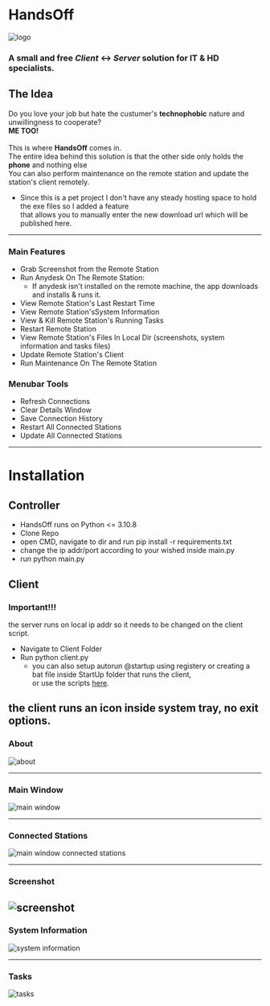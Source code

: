 # HandsOff #
![logo](https://github.com/GShwartz/HandsOff/raw/main/Images/HandsOff_resized.png) <br />
### A small and free <i>Client</i> <-> <i>Server</i> solution for IT & HD specialists.  <br />

## The Idea ##
Do you love your job but hate the custumer's <b>technophobic</b> nature and unwillingness to cooperate? <br />
<b>ME TOO!</b> <br /><br />
This is where <b>HandsOff</b> comes in. <br />
The entire idea behind this solution is that the other side only holds the <b>phone</b> and nothing else<br />
You can also perform maintenance on the remote station and update the station's client remotely.
* Since this is a pet project I don't have any steady hosting space to hold the exe files so I added a feature <br />
  that allows you to manually enter the new download url which will be published here. <br />

---

### Main Features ###
- Grab Screenshot from the Remote Station
- Run Anydesk On The Remote Station: <br />
  * If anydesk isn't installed on the remote machine, the app downloads and installs & runs it. <br />
- View Remote Station's Last Restart Time
- View Remote Station'sSystem Information
- View & Kill Remote Station's Running Tasks
- Restart Remote Station
- View Remote Station's Files In Local Dir (screenshots, system information and tasks files)
- Update Remote Station's Client
- Run Maintenance On The Remote Station

### Menubar Tools ###
- Refresh Connections
- Clear Details Window
- Save Connection History
- Restart All Connected Stations
- Update All Connected Stations

---
# Installation #
## Controller ##
* HandsOff runs on Python <= 3.10.8
* Clone Repo
* open CMD, navigate to dir and run pip install -r requirements.txt
* change the ip addr/port according to your wished inside main.py
* run python main.py

## Client ##
### Important!!! <br />
  the server runs on local ip addr so it needs to be changed on the client script.
* Navigate to Client Folder
* Run python client.py
  - you can also setup autorun @startup using registery or creating a bat file inside StartUp folder that runs the client, <br />
  or use the scripts [here](https://github.com/GShwartz/HandsOff/tree/main/Client).

the client runs an icon inside system tray, no exit options.
---


### About
![about](https://github.com/GShwartz/HandsOff/raw/main/Images/POC/about.JPG)

------
### Main Window
![main window](https://github.com/GShwartz/HandsOff/raw/main/Images/POC/main_window.JPG)

------
### Connected Stations
![main window connected stations](https://github.com/GShwartz/HandsOff/raw/main/Images/POC/main_window_connected.JPG)

------
### Screenshot
![screenshot](https://github.com/GShwartz/HandsOff/raw/main/Images/POC/screenshot.JPG)
------

### System Information
![system information](https://github.com/GShwartz/HandsOff/raw/main/Images/POC/sysinfo.JPG)

------
### Tasks
![tasks](https://github.com/GShwartz/HandsOff/raw/main/Images/POC/tasks.JPG)
